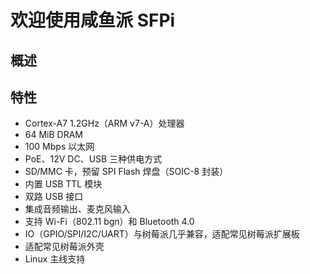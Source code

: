 # 欢迎使用咸鱼派 SFPi

## 概述

## 特性
- Cortex-A7 1.2GHz（ARM v7-A）处理器
- 64 MiB DRAM
- 100 Mbps 以太网
- PoE、12V DC、USB 三种供电方式
- SD/MMC 卡，预留 SPI Flash 焊盘（SOIC-8 封装）
- 内置 USB TTL 模块
- 双路 USB 接口
- 集成音频输出、麦克风输入
- 支持 Wi-Fi（802.11 bgn）和 Bluetooth 4.0
- IO（GPIO/SPI/I2C/UART）与树莓派几乎兼容，适配常见树莓派扩展板
- 适配常见树莓派外壳
- Linux 主线支持

